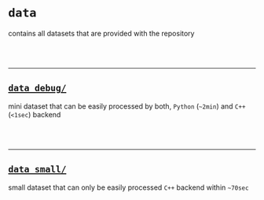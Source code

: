 # `data`

contains all datasets that are provided with the repository

<br/><br/>

-------

## <a href='data_debug/' target='_blank'>`data_debug/`</a>

mini dataset that can be easily processed by both, `Python` (`~2min`) and `C++` (`<1sec`) backend

<br/><br/>

-------

## <a href='data_small/' target='_blank'>`data_small/`</a>

small dataset that can only be easily processed `C++` backend within `~70sec`
